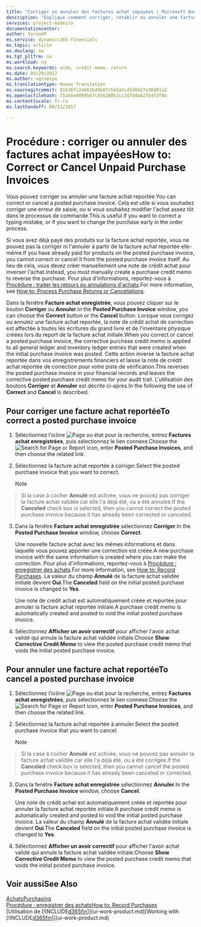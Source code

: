 ```yaml
---
title: "Corriger ou annuler des factures achat impayées | Microsoft Docs"
description: "Explique comment corriger, rétablir ou annuler une facture achat reportée et créer automatiquement une note de crédit achat."
services: project-madeira
documentationcenter: 
author: SorenGP
ms.service: dynamics365-financials
ms.topic: article
ms.devlang: na
ms.tgt_pltfrm: na
ms.workload: na
ms.search.keywords: undo, credit memo, return
ms.date: 03/29/2017
ms.author: sgroespe
ms.translationtype: Human Translation
ms.sourcegitcommit: 81636fc2e661bd9b07c54da1cd5d0d27e30d01a2
ms.openlocfilehash: 75a56e6089567c456280b2cc287dda62fb4f3f8b
ms.contentlocale: fr-ca
ms.lasthandoff: 09/11/2017

---
```

# <a name="how-to-correct-or-cancel-unpaid-purchase-invoices"></a><span data-ttu-id="beecd-103">Procédure : corriger ou annuler des factures achat impayées</span><span class="sxs-lookup"><span data-stu-id="beecd-103">How to: Correct or Cancel Unpaid Purchase Invoices</span></span>
<span data-ttu-id="beecd-104">Vous pouvez corriger ou annuler une facture achat reportée.</span><span class="sxs-lookup"><span data-stu-id="beecd-104">You can correct or cancel a posted purchase invoice.</span></span> <span data-ttu-id="beecd-105">Cela est utile si vous souhaitez corriger une erreur de saisie, ou si vous souhaitez modifier l'achat assez tôt dans le processus de commande.</span><span class="sxs-lookup"><span data-stu-id="beecd-105">This is useful if you want to correct a typing mistake, or if you want to change the purchase early in the order process.</span></span>

<span data-ttu-id="beecd-106">Si vous avez déjà payé des produits sur la facture achat reportée, vous ne pouvez pas la corriger ni l'annuler à partir de la facture achat reportée elle-même.</span><span class="sxs-lookup"><span data-stu-id="beecd-106">If you have already paid for products on the posted purchase invoice, you cannot correct or cancel it from the posted purchase invoice itself.</span></span> <span data-ttu-id="beecd-107">Au lieu de cela, vous devez créer manuellement une note de crédit achat pour inverser l'achat.</span><span class="sxs-lookup"><span data-stu-id="beecd-107">Instead, you must manually create a purchase credit memo to reverse the purchase.</span></span> <span data-ttu-id="beecd-108">Pour plus d'informations, reportez-vous à [Procédure : traiter les retours ou annulations d'achats](purchasing-how-process-purchase-returns-cancellations.md).</span><span class="sxs-lookup"><span data-stu-id="beecd-108">For more information, see [How to: Process Purchase Returns or Cancellations](purchasing-how-process-purchase-returns-cancellations.md).</span></span>

<span data-ttu-id="beecd-109">Dans la fenêtre **Facture achat enregistrée**, vous pouvez cliquer sur le bouton **Corriger** ou **Annuler**.</span><span class="sxs-lookup"><span data-stu-id="beecd-109">In the **Posted Purchase Invoice** window, you can choose the **Correct** button or the **Cancel** button.</span></span> <span data-ttu-id="beecd-110">Lorsque vous corrigez ou annulez une facture achat reportée, la note de crédit achat de correction est affectée à toutes les écritures du grand livre et de l'inventaire physique créées lors du report de la facture achat initiale.</span><span class="sxs-lookup"><span data-stu-id="beecd-110">When you correct or cancel a posted purchase invoice, the corrective purchase credit memo is applied to all general ledger and inventory ledger entries that were created when the initial purchase invoice was posted.</span></span> <span data-ttu-id="beecd-111">Cette action inverse la facture achat reportée dans vos enregistrements financiers et laisse la note de crédit achat reportée de correction pour votre piste de vérification.</span><span class="sxs-lookup"><span data-stu-id="beecd-111">This reverses the posted purchase invoice in your financial records and leaves the corrective posted purchase credit memo for your audit trail.</span></span> <span data-ttu-id="beecd-112">L'utilisation des boutons **Corriger** et **Annuler** est décrite ci-après.</span><span class="sxs-lookup"><span data-stu-id="beecd-112">In the following the use of **Correct** and **Cancel** is described.</span></span>

## <a name="to-correct-a-posted-purchase-invoice"></a><span data-ttu-id="beecd-113">Pour corriger une facture achat reportée</span><span class="sxs-lookup"><span data-stu-id="beecd-113">To correct a posted purchase invoice</span></span>
1. <span data-ttu-id="beecd-114">Sélectionnez l'icône ![Page ou état pour la recherche](media/ui-search/search_small.png "icône Page ou état pour la recherche"), entrez **Factures achat enregistrées**, puis sélectionnez le lien connexe.</span><span class="sxs-lookup"><span data-stu-id="beecd-114">Choose the ![Search for Page or Report](media/ui-search/search_small.png "Search for Page or Report icon") icon, enter **Posted Purchase Invoices**, and then choose the related link.</span></span>  
2. <span data-ttu-id="beecd-115">Sélectionnez la facture achat reportée à corriger.</span><span class="sxs-lookup"><span data-stu-id="beecd-115">Select the posted purchase invoice that you want to correct.</span></span>  

    > [!NOTE]  
>   <span data-ttu-id="beecd-116">Si la case à cocher **Annulé** est activée, vous ne pouvez pas corriger la facture achat validée car elle l'a déjà été, ou a été annulée.</span><span class="sxs-lookup"><span data-stu-id="beecd-116">If the **Canceled** check box is selected, then you cannot correct the posted purchase invoice because it has already been corrected or canceled.</span></span>
3. <span data-ttu-id="beecd-117">Dans la fenêtre **Facture achat enregistrée** sélectionnez **Corriger**.</span><span class="sxs-lookup"><span data-stu-id="beecd-117">In the **Posted Purchase Invoice** window, choose **Correct**.</span></span>

    <span data-ttu-id="beecd-118">Une nouvelle facture achat avec les mêmes informations et dans laquelle vous pouvez apporter une correction est créée.</span><span class="sxs-lookup"><span data-stu-id="beecd-118">A new purchase invoice with the same information is created where you can make the correction.</span></span> <span data-ttu-id="beecd-119">Pour plus d'informations, reportez-vous à [Procédure : enregistrer des achats](purchasing-how-record-purchases.md).</span><span class="sxs-lookup"><span data-stu-id="beecd-119">For more information, see [How to: Record Purchases](purchasing-how-record-purchases.md).</span></span> <span data-ttu-id="beecd-120">La valeur du champ **Annulé** de la facture achat validée initiale devient **Oui**.</span><span class="sxs-lookup"><span data-stu-id="beecd-120">The **Canceled** field on the initial posted purchase invoice is changed to **Yes**.</span></span>

    <span data-ttu-id="beecd-121">Une note de crédit achat est automatiquement créée et reportée pour annuler la facture achat reportée initiale.</span><span class="sxs-lookup"><span data-stu-id="beecd-121">A purchase credit memo is automatically created and posted to void the initial posted purchase invoice.</span></span>
4. <span data-ttu-id="beecd-122">Sélectionnez **Afficher un avoir correctif** pour afficher l'avoir achat validé qui annule la facture achat validée initiale.</span><span class="sxs-lookup"><span data-stu-id="beecd-122">Choose **Show Corrective Credit Memo** to view the posted purchase credit memo that voids the initial posted purchase invoice.</span></span>

## <a name="to-cancel-a-posted-purchase-invoice"></a><span data-ttu-id="beecd-123">Pour annuler une facture achat reportée</span><span class="sxs-lookup"><span data-stu-id="beecd-123">To cancel a posted purchase invoice</span></span>
1. <span data-ttu-id="beecd-124">Sélectionnez l'icône ![Page ou état pour la recherche](media/ui-search/search_small.png "icône Page ou état pour la recherche"), entrez **Factures achat enregistrées**, puis sélectionnez le lien connexe.</span><span class="sxs-lookup"><span data-stu-id="beecd-124">Choose the ![Search for Page or Report](media/ui-search/search_small.png "Search for Page or Report icon") icon, enter **Posted Purchase Invoices**, and then choose the related link.</span></span>  
2. <span data-ttu-id="beecd-125">Sélectionnez la facture achat reportée à annuler.</span><span class="sxs-lookup"><span data-stu-id="beecd-125">Select the posted purchase invoice that you want to cancel.</span></span>

    > [!NOTE]  
>   <span data-ttu-id="beecd-126">Si la case à cocher **Annulé** est activée, vous ne pouvez pas annuler la facture achat validée car elle l'a déjà été, ou a été corrigée.</span><span class="sxs-lookup"><span data-stu-id="beecd-126">If the **Canceled** check box is selected, then you cannot cancel the posted purchase invoice because it has already been canceled or corrected.</span></span>
3. <span data-ttu-id="beecd-127">Dans la fenêtre **Facture achat enregistrée** sélectionnez **Annuler**.</span><span class="sxs-lookup"><span data-stu-id="beecd-127">In the **Posted Purchase Invoice** window, choose **Cancel**.</span></span>

    <span data-ttu-id="beecd-128">Une note de crédit achat est automatiquement créée et reportée pour annuler la facture achat reportée initiale.</span><span class="sxs-lookup"><span data-stu-id="beecd-128">A purchase credit memo is automatically created and posted to void the initial posted purchase invoice.</span></span> <span data-ttu-id="beecd-129">La valeur du champ **Annulé** de la facture achat validée initiale devient **Oui**.</span><span class="sxs-lookup"><span data-stu-id="beecd-129">The **Canceled** field on the initial posted purchase invoice is changed to **Yes**.</span></span>
4. <span data-ttu-id="beecd-130">Sélectionnez **Afficher un avoir correctif** pour afficher l'avoir achat validé qui annule la facture achat validée initiale.</span><span class="sxs-lookup"><span data-stu-id="beecd-130">Choose **Show Corrective Credit Memo** to view the posted purchase credit memo that voids the initial posted purchase invoice.</span></span>

## <a name="see-also"></a><span data-ttu-id="beecd-131">Voir aussi</span><span class="sxs-lookup"><span data-stu-id="beecd-131">See Also</span></span>
[<span data-ttu-id="beecd-132">Achats</span><span class="sxs-lookup"><span data-stu-id="beecd-132">Purchasing</span></span>](purchasing-manage-purchasing.md)  
[<span data-ttu-id="beecd-133">Procédure : enregistrer des achats</span><span class="sxs-lookup"><span data-stu-id="beecd-133">How to: Record Purchases</span></span>](purchasing-how-record-purchases.md)  
<span data-ttu-id="beecd-134">[Utilisation de [!INCLUDE[d365fin](includes/d365fin_md.md)]](ui-work-product.md)</span><span class="sxs-lookup"><span data-stu-id="beecd-134">[Working with [!INCLUDE[d365fin](includes/d365fin_md.md)]](ui-work-product.md)</span></span>

